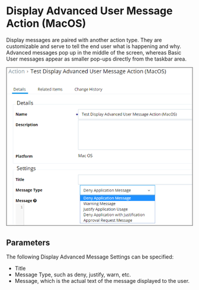 [title]: # (Display Advanced User Message)
[tags]: # (action)
[priority]: # (6)
# Display Advanced User Message Action (MacOS)

Display messages are paired with another action type. They are customizable and serve to tell the end user what is happening and why. Advanced messages pop up in the middle of the screen, whereas Basic User messages appear as smaller pop-ups directly from the taskbar area.

![Display Advanced User Message Action Settings](images/macOS-adv-msg.png)

## Parameters

The following Display Advanced Message Settings can be specified:

* Title
* Message Type, such as deny, justify, warn, etc.
* Message, which is the actual text of the message displayed to the user.

